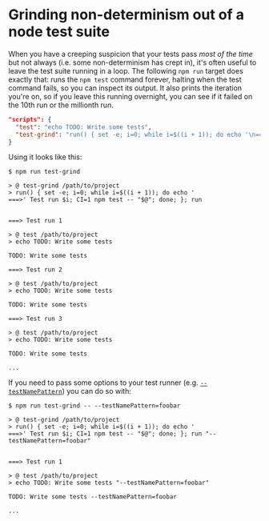# Grinding non-determinism out of a node test suite

When you have a creeping suspicion that your tests pass _most of the time_ but not always (i.e. some non-determinism has crept in), it's often useful to leave the test suite running in a loop. The following `npm run` target does exactly that: runs the `npm test` command forever, halting when the test command fails, so you can inspect its output. It also prints the iteration you're on, so if you leave this running overnight, you can see if it failed on the 10th run or the millionth run.

```json
"scripts": {
  "test": "echo TODO: Write some tests",
  "test-grind": "run() { set -e; i=0; while i=$((i + 1)); do echo '\n===>' Test run $i; CI=1 npm test -- \"$@\"; done; }; run"
}
```

Using it looks like this:

```
$ npm run test-grind

> @ test-grind /path/to/project
> run() { set -e; i=0; while i=$((i + 1)); do echo '
===>' Test run $i; CI=1 npm test -- "$@"; done; }; run


===> Test run 1

> @ test /path/to/project
> echo TODO: Write some tests

TODO: Write some tests

===> Test run 2

> @ test /path/to/project
> echo TODO: Write some tests

TODO: Write some tests

===> Test run 3

> @ test /path/to/project
> echo TODO: Write some tests

TODO: Write some tests

...
```

If you need to pass some options to your test runner (e.g. [`--testNamePattern`](https://jestjs.io/docs/en/cli.html#--testnamepatternregex)) you can do so with:

```
$ npm run test-grind -- --testNamePattern=foobar

> @ test-grind /path/to/project
> run() { set -e; i=0; while i=$((i + 1)); do echo '
===>' Test run $i; CI=1 npm test -- "$@"; done; }; run "--testNamePattern=foobar"


===> Test run 1

> @ test /path/to/project
> echo TODO: Write some tests "--testNamePattern=foobar"

TODO: Write some tests --testNamePattern=foobar

...
```



